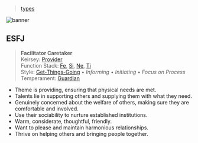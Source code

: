 > [types](../)

![banner](/mbti/photos/banner.png)

## ESFJ

> **Facilitator Caretaker**  
> Keirsey: [Provider](/mbti/keirsey/esfj)  
> Function Stack:
> [Fe](/mbti/functions/fe),
> [Si](/mbti/functions/si),
> [Ne](/mbti/functions/ne),
> [Ti](/mbti/functions/ti)  
> Style: [Get-Things-Going](/mbti/styles/get-things-going) &bull;
> _Informing_ &bull; _Initiating_ &bull; _Focus on Process_  
> Temperament: [Guardian](/mbti/temperaments/guardians)  

* Theme is providing, ensuring that physical needs are met.
* Talents lie in supporting others and supplying them with what they need.
* Genuinely concerned about the welfare of others, making sure they are comfortable and involved.
* Use their sociability to nurture established institutions.
* Warm, considerate, thoughtful, friendly.
* Want to please and maintain harmonious relationships.
* Thrive on helping others and bringing people together.
